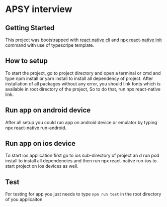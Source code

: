 # APSY interview

## Getting Started

This project was bootstrapped with [react native cli](https://github.com/react-native-community/cli) and [npx react-native init](https://github.com/react-native-community/cli#usage-in-an-existing-react-native-project) command with use of typescripe template.

## How to setup
To start the project, go to project directory and open a terminal or cmd and type  npm install or yarn install to install all dependency of project. After installation of all packages without any error, you should link fonts which is available in root directory of the project, So to do that, run npx react-native link. 

## Run app on android device

After all setup you could run app on android device or emulator by typing npx react-native run-android. 

## Run app on ios device

To start ios application first go to ios sub-directory of project an d run pod install to install all dependencies and then run npx react-native run-ios to start project on ios devices as well.

## Test

For testing for app you just needs to type `npm run test` in the root directory of you applicaiton  
